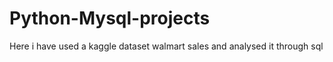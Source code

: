 # Python-Mysql-projects
Here i have used a kaggle dataset walmart sales and analysed it through sql 
